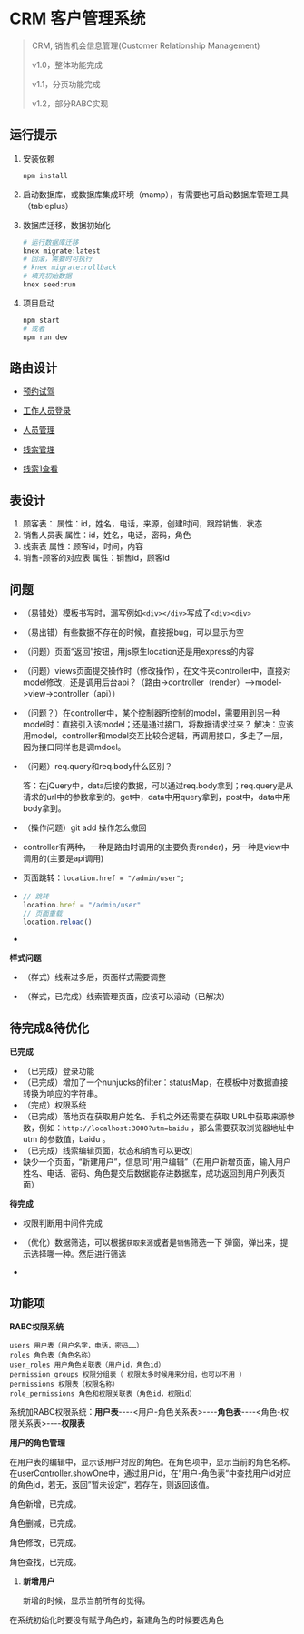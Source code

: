 # CRM 客户管理系统

> CRM, 销售机会信息管理(Customer Relationship Management)
>
> v1.0，整体功能完成
>
> v1.1，分页功能完成
>
> v1.2，部分RABC实现

## 运行提示

1. 安装依赖

   ```bash
   npm install
   ```

2. 启动数据库，或数据库集成环境（mamp），有需要也可启动数据库管理工具（tableplus）

3. 数据库迁移，数据初始化

   ``` bash
   # 运行数据库迁移
   knex migrate:latest
   # 回滚，需要时可执行
   # knex migrate:rollback
   # 填充初始数据
   knex seed:run
   ```

4. 项目启动

   ``` bash
   npm start
   # 或者
   npm run dev
   ```

## 路由设计

+ [预约试驾](http://localhost:3000)
  
+ [工作人员登录](http://localhost:3000/admin/login)
+ [人员管理](http://localhost:3000/admin/user)
+ [线索管理](http://localhost:3000/admin/clue)
+ [线索1查看](http://localhost:3000/admin/clue/1)

## 表设计

1. 顾客表：
   属性：id，姓名，电话，来源，创建时间，跟踪销售，状态
2. 销售人员表
   属性：id，姓名，电话，密码，角色
3. 线索表
   属性：顾客id，时间，内容
4. 销售-顾客的对应表
   属性：销售id，顾客id

## 问题

+ （易错处）模板书写时，漏写例如`<div></div>`写成了`<div><div>`

+ （易出错）有些数据不存在的时候，直接报bug，可以显示为空

+ （问题）页面“返回”按钮，用js原生location还是用express的内容

+ （问题）views页面提交操作时（修改操作），在文件夹controller中，直接对model修改，还是调用后台api？（路由->controller（render）-->model->view->controller（api））

+ （问题？）在controller中，某个控制器所控制的model，需要用到另一种model时：直接引入该model；还是通过接口，将数据请求过来？
  解决：应该用model，controller和model交互比较合逻辑，再调用接口，多走了一层，因为接口同样也是调mdoel。
  
+ （问题）req.query和req.body什么区别？
  
  答：在jQuery中，data后接的数据，可以通过req.body拿到；req.query是从请求的url中的参数拿到的。get中，data中用query拿到，post中，data中用body拿到。
  
+ （操作问题）git add 操作怎么撤回

+ controller有两种，一种是路由时调用的(主要负责render)，另一种是view中调用的(主要是api调用)

+ 页面跳转：`location.href = "/admin/user";`      

+ ```javascript
  // 跳转
  location.href = "/admin/user"
  // 页面重载
  location.reload()
  ```

+ 

**样式问题**

+ （样式）线索过多后，页面样式需要调整

+ （样式，已完成）线索管理页面，应该可以滚动（已解决）

  

## 待完成&待优化

**已完成**

+ （已完成）登录功能
+ （已完成）增加了一个nunjucks的filter：statusMap，在模板中对数据直接转换为响应的字符串。
+ （完成）权限系统
+ （已完成）落地页在获取用户姓名、手机之外还需要在获取 URL中获取来源参数，例如：`http://localhost:3000?utm=baidu` ，那么需要获取浏览器地址中 utm 的参数值，baidu 。
+ （已完成）线索编辑页面，状态和销售可以更改]
+ 缺少一个页面，“新建用户”，信息同“用户编辑”（在用户新增页面，输入用户姓名、电话、密码、角色提交后数据能存进数据库，成功返回到用户列表页面）

**待完成**

+ 权限判断用中间件完成

+ （优化）数据筛选，可以根据`获取来源`或者是`销售`筛选一下
  弹窗，弹出来，提示选择哪一种。然后进行筛选
  
+ 


## 功能项

**RABC权限系统**

```
users 用户表（用户名字，电话，密码……）
roles 角色表（角色名称）
user_roles 用户角色关联表（用户id，角色id）
permission_groups 权限分组表（ 权限太多时候用来分组，也可以不用 ）
permissions 权限表（权限名称）
role_permissions 角色和权限关联表（角色id，权限id）
```

系统加RABC权限系统：**用户表**----<用户-角色关系表>----**角色表**----<角色-权限关系表>----**权限表**



**用户的角色管理**

在用户表的编辑中，显示该用户对应的角色。在角色项中，显示当前的角色名称。在userController.showOne中，通过用户id，在”用户-角色表“中查找用户id对应的角色id，若无，返回”暂未设定“，若存在，则返回该值。

角色新增，已完成。

角色删减，已完成。

角色修改，已完成。

角色查找，已完成。

1. **新增用户**

   新增的时候，显示当前所有的觉得。

   



在系统初始化时要没有赋予角色的，新建角色的时候要选角色
